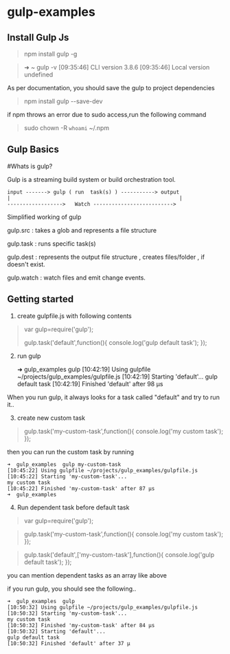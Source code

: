 gulp-examples
=============


Install Gulp Js
------------------


>npm install gulp -g


>➜  ~  gulp -v
[09:35:46] CLI version 3.8.6
[09:35:46] Local version undefined


As per documentation, you should save the gulp to project dependencies

>npm install gulp --save-dev


if npm throws an error due to sudo access,run the following command

>sudo chown -R `whoami` ~/.npm


Gulp Basics
------------

#Whats is gulp?

Gulp is a streaming build system or  build orchestration tool.


    input -------> gulp ( run  task(s) ) -----------> output
    |                                                       |
    ------------------>   Watch -------------------------->


Simplified working of gulp

gulp.src      : takes a glob and represents a file structure

gulp.task    : runs specific task(s)

gulp.dest    :  represents the output file structure , creates files/folder , if doesn't exist.

gulp.watch : watch files and emit change events.


Getting started
----------------

1.  create  gulpfile.js with following contents

>var gulp=require('gulp');
>
>
>gulp.task('default',function(){
>  console.log('gulp default task');
>});

2.  run gulp


     ➜  gulp_examples  gulp
    [10:42:19] Using gulpfile ~/projects/gulp_examples/gulpfile.js
    [10:42:19] Starting 'default'...
    gulp default task
    [10:42:19] Finished 'default' after 98 μs


When you run gulp, it always looks for a task called "default" and try to run it..


3. create new custom task 

>gulp.task('my-custom-task',function(){
    console.log('my custom task');
});

then you can run the custom task by running 

    ➜  gulp_examples  gulp my-custom-task
    [10:45:22] Using gulpfile ~/projects/gulp_examples/gulpfile.js
    [10:45:22] Starting 'my-custom-task'...
    my custom task
    [10:45:22] Finished 'my-custom-task' after 87 μs
    ➜  gulp_examples


4. Run dependent task before default task

>var gulp=require('gulp');
    
>gulp.task('my-custom-task',function(){
  console.log('my custom task');
});
    
>gulp.task('default',['my-custom-task'],function(){
  console.log('gulp default task');
});

you can mention dependent tasks as an array like above 

if you run gulp, you should see the following..

    ➜  gulp_examples  gulp 
    [10:50:32] Using gulpfile ~/projects/gulp_examples/gulpfile.js
    [10:50:32] Starting 'my-custom-task'...
    my custom task
    [10:50:32] Finished 'my-custom-task' after 84 μs
    [10:50:32] Starting 'default'...
    gulp default task
    [10:50:32] Finished 'default' after 37 μ










